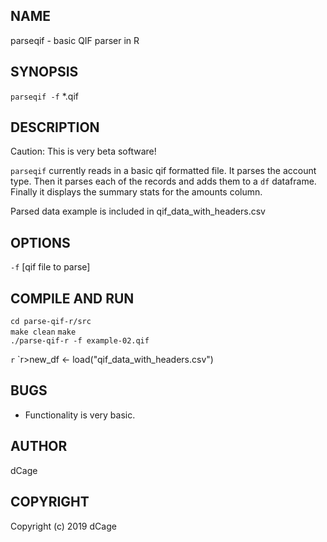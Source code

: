 
NAME
----
parseqif - basic QIF parser in R

SYNOPSIS
--------

`parseqif -f` *.qif

DESCRIPTION
-----------
Caution: This is very beta software!

`parseqif` currently reads in a basic qif formatted file.  It parses the
account type.  Then it parses each of the records and adds them to a `df`
dataframe.  Finally it displays the summary stats for the amounts column.

Parsed data example is included in qif_data_with_headers.csv

OPTIONS
-------

`-f` [qif file to parse]

COMPILE AND RUN
---------------

`cd parse-qif-r/src`  
`make clean`
`make`  
`./parse-qif-r -f example-02.qif`  

`r`
`r>new_df <- load("qif_data_with_headers.csv")

BUGS
----

- Functionality is very basic.


AUTHOR
------

dCage 

COPYRIGHT
------

Copyright (c) 2019 dCage
